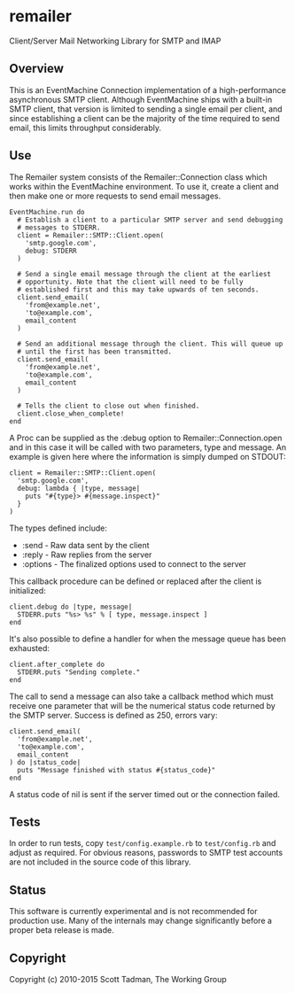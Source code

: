 # remailer

Client/Server Mail Networking Library for SMTP and IMAP

## Overview

This is an EventMachine Connection implementation of a high-performance
asynchronous SMTP client. Although EventMachine ships with a built-in SMTP
client, that version is limited to sending a single email per client,
and since establishing a client can be the majority of the time required
to send email, this limits throughput considerably.

## Use

The Remailer system consists of the Remailer::Connection class which works
within the EventMachine environment. To use it, create a client and then
make one or more requests to send email messages.

    EventMachine.run do
      # Establish a client to a particular SMTP server and send debugging
      # messages to STDERR.
      client = Remailer::SMTP::Client.open(
        'smtp.google.com',
        debug: STDERR
      )
      
      # Send a single email message through the client at the earliest
      # opportunity. Note that the client will need to be fully
      # established first and this may take upwards of ten seconds.
      client.send_email(
        'from@example.net',
        'to@example.com',
        email_content
      )

      # Send an additional message through the client. This will queue up
      # until the first has been transmitted.
      client.send_email(
        'from@example.net',
        'to@example.com',
        email_content
      )
      
      # Tells the client to close out when finished.
      client.close_when_complete!
    end

A Proc can be supplied as the :debug option to Remailer::Connection.open and
in this case it will be called with two parameters, type and message. An
example is given here where the information is simply dumped on STDOUT:

    client = Remailer::SMTP::Client.open(
      'smtp.google.com',
      debug: lambda { |type, message|
        puts "#{type}> #{message.inspect}"
      }
    )
    
The types defined include:

  * :send - Raw data sent by the client
  * :reply - Raw replies from the server
  * :options - The finalized options used to connect to the server

This callback procedure can be defined or replaced after the client is
initialized:

    client.debug do |type, message|
      STDERR.puts "%s> %s" % [ type, message.inspect ]
    end
    
It's also possible to define a handler for when the message queue has been
exhausted:

    client.after_complete do
      STDERR.puts "Sending complete."
    end

The call to send a message can also take a callback method which must receive
one parameter that will be the numerical status code returned by the SMTP
server. Success is defined as 250, errors vary:

    client.send_email(
      'from@example.net',
      'to@example.com',
      email_content
    ) do |status_code|
      puts "Message finished with status #{status_code}"
    end

A status code of nil is sent if the server timed out or the connection failed.

## Tests

In order to run tests, copy `test/config.example.rb` to `test/config.rb` and
adjust as required. For obvious reasons, passwords to SMTP test accounts are
not included in the source code of this library.

## Status

This software is currently experimental and is not recommended for production
use. Many of the internals may change significantly before a proper beta
release is made.

## Copyright

Copyright (c) 2010-2015 Scott Tadman, The Working Group
